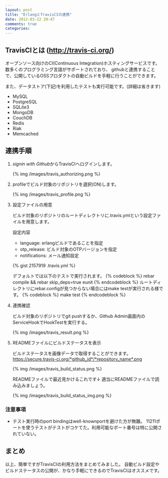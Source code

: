 ```yaml
---
layout: post
title: "ErlangとTravisCIの連携"
date: 2012-03-22 20:47
comments: true
categories:
---
```


## TravisCIとは (http://travis-ci.org/)

オープンソース向けのCI(Continuous Integration)ホスティングサービスです。
数多くのプログラミング言語がサポートされており、
githubと連携することで、公開しているOSSプロダクトの自動ビルドを手軽に行うことができます。

また、データストア(下記)を利用したテストも実行可能です。(詳細は省きます)

- MySQL
- PostgreSQL
- SQLite3
- MongoDB
- CouchDB
- Redis
- Riak
- Memcached

## 連携手順 


1. *signin with Github*からTravisCIへログインします。

    {% img /images/travis_authorizing.png %}

2. profileでビルド対象のリポジトリを選択(ON)します。

    {% img /images/travis_profile.png %}

3. 設定ファイルの用意

    ビルド対象のリポジトリのルートディレクトリに.travis.ymlという設定ファイルを用意します。

    設定内容
    - language: erlangビルドであることを指定
    - otp_release: ビルド対象のOTPバージョンを指定
    - notifications: メール通知設定

    {% gist 2157919 .travis.yml %}

    デフォルトでは以下のテストで実行されます。
    {% codeblock %}
    rebar compile && rebar skip_deps=true eunit
    {% endcodeblock %}
    ルートディレクトリにrebar.configが見つからない場合にはmake testが実行される様です。
    {% codeblock %}
    make test
    {% endcodeblock %}

4. 連携確認

    ビルド対象のリポジトリでgit pushするか、Github Admin画面内のServiceHookでHookTestを実行する。

    {% img /images/travis_result.png %}

5. READMEファイルにビルドステータスを表示

    ビルドステータスを画像データで取得することができます。
    https://secure.travis-ci.org/*github_id*/*repository_name*.png

    {% img /images/travis_build_status.png %}

    READMEファイルで最近見かけるこれです↓
    適当にREADMEファイルで読み込みましょう。

    {% img /images/travis_build_status_img.png %}

### 注意事項

- テスト実行時のport bindingはwell-knownportを避けた方が無難。
  11211ポートを使うテストがテストがコケてた。利用可能なポート番号は特に公開されていない。

## まとめ

以上、簡単ですがTravisCIの利用方法をまとめてみました。
自動ビルド設定やビルドステータスの公開が、かなり手軽にできるのでTravisCIはオススメです。
